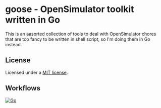 # goose - OpenSimulator toolkit written in Go

This is an aasorted collection of tools to deal with OpenSimulator chores that are too fancy to be written in shell script, so I'm doing them in Go instead.

## License

Licensed under a [MIT license](https://gwyneth-llewelyn.mit-license.org/).

## Workflows

[![Go](https://github.com/GwynethLlewelyn/goose/actions/workflows/go.yml/badge.svg)](https://github.com/GwynethLlewelyn/goose/actions/workflows/go.yml)
